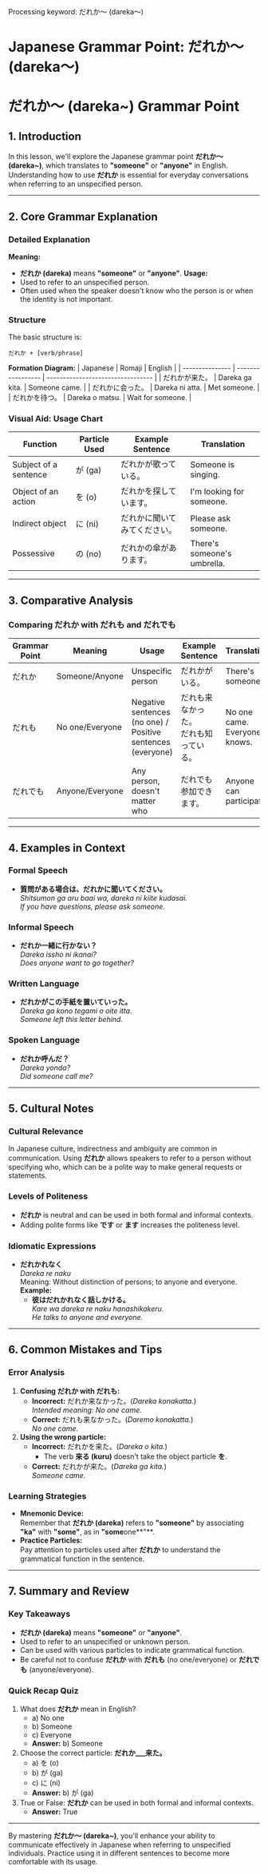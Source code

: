 Processing keyword: だれか〜 (dareka〜)
# Japanese Grammar Point: だれか〜 (dareka〜)
# だれか〜 (dareka~) Grammar Point
## 1. Introduction
In this lesson, we'll explore the Japanese grammar point **だれか〜 (dareka~)**, which translates to **"someone"** or **"anyone"** in English. Understanding how to use **だれか** is essential for everyday conversations when referring to an unspecified person.

---
## 2. Core Grammar Explanation
### Detailed Explanation
**Meaning:**  
- **だれか (dareka)** means **"someone"** or **"anyone"**.
**Usage:**  
- Used to refer to an unspecified person.
- Often used when the speaker doesn't know who the person is or when the identity is not important.
### Structure
The basic structure is:
```plaintext
だれか + [verb/phrase]
```
**Formation Diagram:**
| Japanese        | Romaji            | English                           |
| --------------- | ----------------- | --------------------------------- |
| だれかが来た。   | Dareka ga kita.   | Someone came.                     |
| だれかに会った。 | Dareka ni atta.   | Met someone.                      |
| だれかを待つ。   | Dareka o matsu.   | Wait for someone.                 |
### Visual Aid: Usage Chart
| Function                | Particle Used | Example Sentence             | Translation              |
| ----------------------- | ------------- | ---------------------------- | ------------------------ |
| Subject of a sentence   | が (ga)       | だれかが歌っている。          | Someone is singing.      |
| Object of an action     | を (o)        | だれかを探しています。        | I'm looking for someone. |
| Indirect object         | に (ni)       | だれかに聞いてみてください。  | Please ask someone.      |
| Possessive              | の (no)       | だれかの傘があります。        | There's someone's umbrella. |
---
## 3. Comparative Analysis
### Comparing だれか with だれも and だれでも
| Grammar Point | Meaning              | Usage                                  | Example Sentence             | Translation                      |
| ------------- | -------------------- | -------------------------------------- | ---------------------------- | -------------------------------- |
| だれか        | Someone/Anyone       | Unspecific person                      | だれかがいる。                | There's someone.                 |
| だれも        | No one/Everyone      | Negative sentences (no one) / Positive sentences (everyone) | だれも来なかった。<br>だれも知っている。 | No one came.<br>Everyone knows.  |
| だれでも      | Anyone/Everyone      | Any person, doesn't matter who         | だれでも参加できます。        | Anyone can participate.          |
---
## 4. Examples in Context
### Formal Speech
- **質問がある場合は、だれかに聞いてください。**  
  *Shitsumon ga aru baai wa, dareka ni kiite kudasai.*  
  *If you have questions, please ask someone.*
### Informal Speech
- **だれか一緒に行かない？**  
  *Dareka issho ni ikanai?*  
  *Does anyone want to go together?*
### Written Language
- **だれかがこの手紙を置いていった。**  
  *Dareka ga kono tegami o oite itta.*  
  *Someone left this letter behind.*
### Spoken Language
- **だれか呼んだ？**  
  *Dareka yonda?*  
  *Did someone call me?*
---
## 5. Cultural Notes
### Cultural Relevance
In Japanese culture, indirectness and ambiguity are common in communication. Using **だれか** allows speakers to refer to a person without specifying who, which can be a polite way to make general requests or statements.
### Levels of Politeness
- **だれか** is neutral and can be used in both formal and informal contexts.
- Adding polite forms like **です** or **ます** increases the politeness level.
### Idiomatic Expressions
- **だれかれなく**  
  *Dareka re naku*  
  Meaning: Without distinction of persons; to anyone and everyone.
  **Example:**  
  - **彼はだれかれなく話しかける。**  
    *Kare wa dareka re naku hanashikakeru.*  
    *He talks to anyone and everyone.*
---
## 6. Common Mistakes and Tips
### Error Analysis
1. **Confusing だれか with だれも:**
   - **Incorrect:** だれか来なかった。(*Dareka konakatta.*)  
     *Intended meaning: No one came.*
   - **Correct:** だれも来なかった。(*Daremo konakatta.*)  
     *No one came.*
2. **Using the wrong particle:**
   - **Incorrect:** だれかを来た。(*Dareka o kita.*)  
     - The verb **来る (kuru)** doesn't take the object particle **を**.
   - **Correct:** だれかが来た。(*Dareka ga kita.*)  
     *Someone came.*
### Learning Strategies
- **Mnemonic Device:**  
  Remember that **だれか (dareka)** refers to **"someone"** by associating **"ka"** with **"some"**, as in **"some**one**"**.
- **Practice Particles:**  
  Pay attention to particles used after **だれか** to understand the grammatical function in the sentence.
---
## 7. Summary and Review
### Key Takeaways
- **だれか (dareka)** means **"someone"** or **"anyone"**.
- Used to refer to an unspecified or unknown person.
- Can be used with various particles to indicate grammatical function.
- Be careful not to confuse **だれか** with **だれも** (no one/everyone) or **だれでも** (anyone/everyone).
### Quick Recap Quiz
1. What does **だれか** mean in English?
   - a) No one
   - b) Someone
   - c) Everyone
   - **Answer:** b) Someone
2. Choose the correct particle: **だれか___来た。**
   - a) を (o)
   - b) が (ga)
   - c) に (ni)
   - **Answer:** b) が (ga)
3. True or False: **だれか** can be used in both formal and informal contexts.
   - **Answer:** True
---
By mastering **だれか〜 (dareka~)**, you'll enhance your ability to communicate effectively in Japanese when referring to unspecified individuals. Practice using it in different sentences to become more comfortable with its usage.
